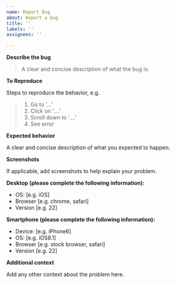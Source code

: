 ```yaml
---
name: Report Bug
about: Report a bug
title: ''
labels: ''
assignees: ''

---
```


**Describe the bug**

> A clear and concise description of what the bug is.

**To Reproduce**

Steps to reproduce the behavior, e.g.

> 1. Go to '...'
> 2. Click on '....'
> 3. Scroll down to '....'
> 4. See error

**Expected behavior**

A clear and concise description of what you expected to happen.

**Screenshots**

If applicable, add screenshots to help explain your problem.

**Desktop (please complete the following information):**

 - OS: [e.g. iOS]
 - Browser [e.g. chrome, safari]
 - Version [e.g. 22]

**Smartphone (please complete the following information):**

 - Device: [e.g. iPhone6]
 - OS: [e.g. iOS8.1]
 - Browser [e.g. stock browser, safari]
 - Version [e.g. 22]

**Additional context**

Add any other context about the problem here.
